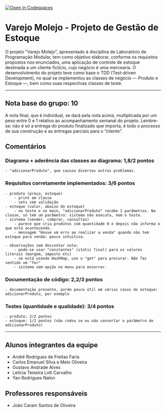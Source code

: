 [![Open in Codespaces](https://classroom.github.com/assets/launch-codespace-f4981d0f882b2a3f0472912d15f9806d57e124e0fc890972558857b51b24a6f9.svg)](https://classroom.github.com/open-in-codespaces?assignment_repo_id=10074921)
# Varejo Molejo - Projeto de Gestão de Estoque
O projeto "Varejo Molejo", apresentado à disciplina de Laboratório de Programação Modular, tem como objetivo elaborar, conforme os requisitos propostos nos enunciados, uma aplicação de controle de estoque destinada a um cliente fictício, cujo negócio é uma mercearia. O desenvolvimento do projeto teve como base o TDD (Test-driven Development), no qual se implementou as classes de negócio — Produto e Estoque —, bem como suas respectivas classes de teste.

---

## Nota base do grupo: 10

A nota final, que é individual, se dará pela nota acima, multiplicada por um peso entre 0 e 1 relativo ao acompanhamento semanal do projeto. Lembre-se: não é só a entrega do produto finalizado que importa, é todo o processo de sua construção e as entregas parciais para o “cliente”.

## Comentários

### Diagrama + aderência das classes ao diagrama: 1,8/2 pontos 
    - "adicionarProduto", que causou diversos outros problemas.
	
### Requisitos corretamente implementados: 3/6 pontos 
	- produto (preço, estoque)
        - print em classe
        - sets sem validação
	- estoque (valor, abaixo do estoque)
        - no teste e no main, "adicionarProduto" recebe 2 parâmetros. Na classe, só tem um parâmetro: sistema não executa, nem o teste.
	- sistema (vender, comprar, consultas)
        - parece que cria produtos com quantidade 0 e depois não informa o que está acontecendo.
        - mensagem "Houve um erro ao realizar a venda" quando não tem estoque para venda: pouco intuitiva.

    - observações sem descontar nota:
        - pode-se usar "constantes" (static final) para os valores literais (margem, imposto etc)
        - se está usando HashMap, use o "get" para procurar. Não faz sentido um "for"
        - sistema sem opção no menu para encerrar.

### Documentação de código: 2,2/3 pontos 
    - documentação presente, porém pouco útil em vários casos do estoque: adicionarProduto, por exemplo
 		
### Testes (quantidade e qualidade): 3/4 pontos 
	- produto: 2/2 pontos
	- estoque: 1/2 pontos (não rodou se eu não consertar o parâmetro de adicionarProduto)

---

## Alunos integrantes da equipe
* André Rodrigues de Freitas Faria 
* Carlos Emanuel Silva e Melo Oliveira 
* Gustavo Andrade Alves 
* Letícia Teixeira Lott Carvalho 
* Yan Rodrigues Nalon 

## Professores responsáveis
* João Caram Santos de Oliveira


